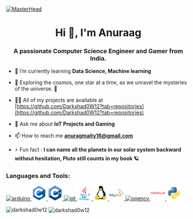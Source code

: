 [![MasterHead](https://www.streamnetworks.co.uk/wp-content/uploads/Cyber-security-banner_.jpg)](https://Darkshad0W12.io)
<h1 align="center">Hi 👋, I'm Anuraag</h1>
<h3 align="center">A passionate Computer Science Engineer and Gamer from India.</h3>

- 🌱 I’m currently learning **Data Science, Machine learning**
- 🌌 Exploring the cosmos, one star at a time, as we unravel the mysteries of the universe. 🔭
- 👨‍💻 All of my projects are available at [https://github.com/Darkshad0W12?tab=repositories](https://github.com/Darkshad0W12?tab=repositories)

- 💬 Ask me about **IoT Projects and Gaming**

- 📫 How to reach me **anuragmaity16@gmail.com**

- ⚡ Fun fact : **I can name all the planets in our solar system backward without hesitation, Pluto still counts in my book 🪐**

<h3 align="left">Languages and Tools:</h3>
<p align="left"> <a href="https://www.arduino.cc/" target="_blank" rel="noreferrer"> <img src="https://cdn.worldvectorlogo.com/logos/arduino-1.svg" alt="arduino" width="40" height="40"/> </a> <a href="https://www.cprogramming.com/" target="_blank" rel="noreferrer"> <img src="https://raw.githubusercontent.com/devicons/devicon/master/icons/c/c-original.svg" alt="c" width="40" height="40"/> </a> <a href="https://www.w3schools.com/cpp/" target="_blank" rel="noreferrer"> <img src="https://raw.githubusercontent.com/devicons/devicon/master/icons/cplusplus/cplusplus-original.svg" alt="cplusplus" width="40" height="40"/> </a> <a href="https://git-scm.com/" target="_blank" rel="noreferrer"> <img src="https://www.vectorlogo.zone/logos/git-scm/git-scm-icon.svg" alt="git" width="40" height="40"/> </a> <a href="https://www.java.com" target="_blank" rel="noreferrer"> <img src="https://raw.githubusercontent.com/devicons/devicon/master/icons/java/java-original.svg" alt="java" width="40" height="40"/> </a> <a href="https://www.linux.org/" target="_blank" rel="noreferrer"> <img src="https://raw.githubusercontent.com/devicons/devicon/master/icons/linux/linux-original.svg" alt="linux" width="40" height="40"/> </a> <a href="https://www.mysql.com/" target="_blank" rel="noreferrer"> <img src="https://raw.githubusercontent.com/devicons/devicon/master/icons/mysql/mysql-original-wordmark.svg" alt="mysql" width="40" height="40"/> </a> <a href="https://opencv.org/" target="_blank" rel="noreferrer"> <img src="https://www.vectorlogo.zone/logos/opencv/opencv-icon.svg" alt="opencv" width="40" height="40"/> </a> <a href="https://www.oracle.com/" target="_blank" rel="noreferrer"> <img src="https://raw.githubusercontent.com/devicons/devicon/master/icons/oracle/oracle-original.svg" alt="oracle" width="40" height="40"/> </a> <a href="https://www.python.org" target="_blank" rel="noreferrer"> <img src="https://raw.githubusercontent.com/devicons/devicon/master/icons/python/python-original.svg" alt="python" width="40" height="40"/> </a> </p>

<p><img align="left" src="https://github-readme-stats.vercel.app/api/top-langs?username=darkshad0w12&show_icons=true&locale=en&layout=compact" alt="darkshad0w12" /></p>

<p>&nbsp;<img align="center" src="https://github-readme-stats.vercel.app/api?username=darkshad0w12&show_icons=true&locale=en" alt="darkshad0w12" /></p>
